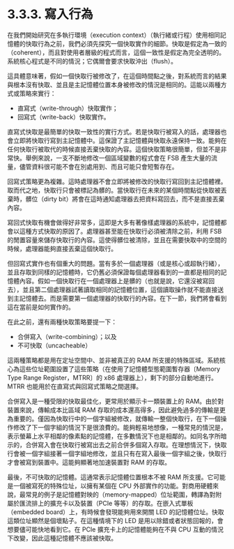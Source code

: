 # 3.3.3. 寫入行為

在我們開始研究在多執行環境（execution context）（執行緒或行程）使用相同記憶體的快取行為之前，我們必須先探究一個快取實作的細節。快取是假定為一致的（coherent），而且對使用者層級的程式而言，這個一致性是假定為完全透明的。系統核心程式是不同的情況；它偶爾會要求快取沖出（flush）。

這具體意味著，假如一個快取行被修改了，在這個時間點之後，對系統而言的結果與根本沒有快取、並且是主記憶體位置本身被修改的情況是相同的。這能以兩種方式或策略來實行：

* 直寫式（write-through）快取實作；
* 回寫式（write-back）快取實作。

直寫式快取是最簡單的快取一致性的實行方式。若是快取行被寫入的話，處理器也會立即將快取行寫到主記憶體中。這保證了主記憶體與快取永遠保持一致。能夠在任何快取行被取代的時候直接丟棄快取的內容。這個快取策略很簡單，但並不是非常快。舉例來說，一支不斷地修改一個區域變數的程式會在 FSB 產生大量的流量，儘管資料很可能不會在別處用到、而且可能只會短暫存在。

回寫式策略更為複雜。這時處理器不會立即將被修改的快取行寫回到主記憶體裡。取而代之地，快取行只會被標記為髒的。當快取行在未來的某個時間點從快取被丟棄時，髒位（dirty bit）將會在這時通知處理器去把資料寫回去，而不是直接丟棄內容。

寫回式快取有機會做得好非常多，這即是大多有著像樣處理器的系統中，記憶體都會以這種方式快取的原因了。處理器甚至能在快取行必須被清除之前，利用 FSB 的閒置容量來儲存快取行的內容。這使得髒位被清除，並且在需要快取中的空間的時候，處理器能夠直接丟棄這個快取行。

但回寫式實作也有個重大的問題。當有多於一個處理器（或是核心或超執行緒），並且存取到同樣的記憶體時，它仍舊必須保證每個處理器看到的一直都是相同的記憶體內容。假如一個快取行在一個處理器上是髒的（也就是說，它還沒被寫回去），並且第二個處理器試著讀取相同的記憶體位置，這個讀取操作就不能直接送到主記憶體去。而是需要第一個處理器的快取行的內容。在下一節，我們將會看到這在當前是如何實作的。

在此之前，還有兩種快取策略要提一下：

* 合併寫入（write-combining）；以及
* 不可快取（uncacheable）

這兩種策略都是用在定址空間中、並非被真正的 RAM 所支援的特殊區域。系統核心為這些位址範圍設置了這些策略（在使用了記憶體型態範圍暫存器〔Memory Type Range Register，MTRR〕的 x86 處理器上），剩下的部分自動地進行。MTRR 也能用於在直寫式與回寫式策略之間選擇。

合併寫入是一種受限的快取最佳化，更常用於顯示卡一類裝置上的 RAM。由於對裝置來說，傳輸成本比區域 RAM 存取的成本還高得多，因此避免過多的傳輸是更為重要的。僅因為快取行中的一個字組被修改，就傳輸一整個快取行，在下一個操作修改了下一個字組的情況下是很浪費的。能夠輕易地想像，一種常見的情況是，表示螢幕上水平相鄰的像素點的記憶體，在多數情況下也是相鄰的。如同名字所暗示的，合併寫入會在快取行被寫出去之前合併多個寫入存取。在理想情況下，快取行會被一個字組接著一個字組地修改，並且只有在寫入最後一個字組之後，快取行才會被寫到裝置中。這能夠顯著地加速裝置對 RAM 的存取。

最後，不可快取的記憶體。這通常表示記憶體位置根本不被 RAM 所支援。它可能是一個被寫死的特殊位址，以擁有某個在 CPU 外部實作的功能。對商用硬體來說，最常見的例子是記憶體對映的（memory-mapped）位址範圍，轉譯為對附屬於匯流排上的擴充卡以及裝置（PCIe 等等）的存取。在嵌入式單板（embedded board）上，有時候會發現能夠用來開關 LED 的記憶體位址。快取這類位址顯然是個壞點子。在這種情境下的 LED 是用以除錯或者狀態回報的，會想要儘可能快地看到它。在 PCIe 擴充卡上的記憶體能夠在不與 CPU 互動的情況下改變，因此這種記憶體不應該被快取。


